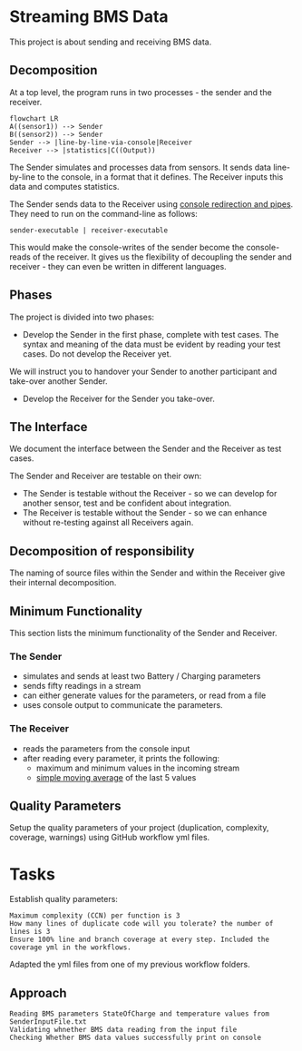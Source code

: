 # Streaming BMS Data

This project is about sending and receiving BMS data.

## Decomposition

At a top level, the program runs in two processes - the sender and the receiver.

```mermaid
flowchart LR
A((sensor1)) --> Sender
B((sensor2)) --> Sender
Sender --> |line-by-line-via-console|Receiver
Receiver --> |statistics|C((Output))
```

The Sender simulates and processes data from sensors. It sends data line-by-line to the console, in a format that it defines.
The Receiver inputs this data and computes statistics.

The Sender sends data to the Receiver using [console redirection and pipes](https://ss64.com/nt/syntax-redirection.html).
They need to run on the command-line as follows:

`sender-executable | receiver-executable`

This would make the console-writes of the sender
become the console-reads of the receiver.
It gives us the flexibility of decoupling the sender and receiver -
they can even be written in different languages.

## Phases

The project is divided into two phases:

- Develop the Sender in the first phase, complete with test cases. The syntax and meaning of the data must be evident by reading your test cases.
Do not develop the Receiver yet.

We will instruct you to handover your Sender to another participant and take-over another Sender.

- Develop the Receiver for the Sender you take-over.

## The Interface

We document the interface between the Sender and the Receiver as test cases.

The Sender and Receiver are testable on their own:

- The Sender is testable without the Receiver - so we can develop
for another sensor, test and be confident about integration.
- The Receiver is testable without the Sender - so we can enhance
without re-testing against all Receivers again.

## Decomposition of responsibility

The naming of source files within the Sender and within the Receiver
give their internal decomposition.

## Minimum Functionality

This section lists the minimum functionality of the Sender and Receiver.

### The Sender

- simulates and sends at least two Battery / Charging parameters
- sends fifty readings in a stream
- can either generate values for the parameters, or read from a file
- uses console output to communicate the parameters.

### The Receiver

- reads the parameters from the console input
- after reading every parameter, it prints the following:
    - maximum and minimum values in the incoming stream
    - [simple moving average](https://www.investopedia.com/terms/s/sma.asp) of the last 5 values

## Quality Parameters

Setup the quality parameters of your project (duplication, complexity, coverage, warnings) using GitHub workflow yml files.

# Tasks

Establish quality parameters:

    Maximum complexity (CCN) per function is 3
    How many lines of duplicate code will you tolerate? the number of lines is 3
    Ensure 100% line and branch coverage at every step. Included the coverage yml in the workflows.

Adapted the yml files from one of my previous workflow folders.

## Approach

    Reading BMS parameters StateOfCharge and temperature values from SenderInputFile.txt
    Validating whnether BMS data reading from the input file
    Checking Whether BMS data values successfully print on console

